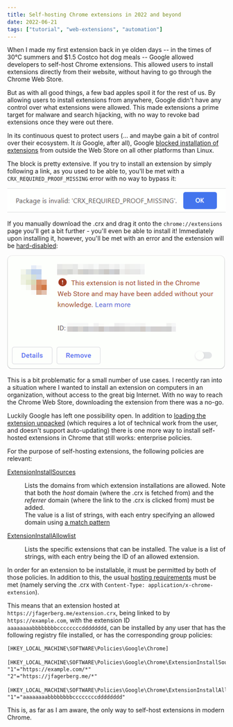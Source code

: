 ```yaml
---
title: Self-hosting Chrome extensions in 2022 and beyond
date: 2022-06-21
tags: ["tutorial", "web-extensions", "automation"]
---
```


When I made my first extension back in ye olden days -- in the times of 30°C summers and $1.5 Costco hot dog meals -- Google allowed developers to self-host Chrome extensions. This allowed users to install extensions directly from their website, without having to go through the Chrome Web Store.

But as with all good things, a few bad apples spoil it for the rest of us. By allowing users to install extensions from anywhere, Google didn't have any control over what extensions were allowed. This made extensions a prime target for malware and search hijacking, with no way to revoke bad extensions once they were out there.

In its continuous quest to protect users (... and maybe gain a bit of control over their ecosystem. It _is_ Google, after all), Google [blocked installation of extensions](https://developer.chrome.com/docs/extensions/mv2/hosting_changes/) from outside the Web Store on all other platforms than Linux.

The block is pretty extensive. If you try to install an extension by simply following a link, as you used to be able to, you'll be met with a `CRX_REQUIRED_PROOF_MISSING` error with no way to bypass it:

![Screenshot of the CRX_REQUIRED_PROOF_MISSING error](./imgs/ext_required_proof.png)

If you manually download the .crx and drag it onto the `chrome://extensions` page you'll get a bit further - you'll even be able to install it! Immediately upon installing it, however, you'll be met with an error and the extension will be [hard-disabled](https://support.google.com/chrome_webstore/answer/2811969?visit_id=637914365688248290-669006669&rd=1):

![Screenshot of the hard-disabled extension](./imgs/ext_hard_disabled.png)

This is a bit problematic for a small number of use cases. I recently ran into a situation where I wanted to install an extension on computers in an organization, without access to the great big Internet. With no way to reach the Chrome Web Store, downloading the extension from there was a no-go.

Luckily Google has left one possibility open. In addition to [loading the extension unpacked](https://developer.chrome.com/docs/extensions/mv3/getstarted/#unpacked) (which requires a lot of technical work from the user, and doesn't support auto-updating) there is one more way to install self-hosted extensions in Chrome that still works: enterprise policies.

For the purpose of self-hosting extensions, the following policies are relevant:

<dl>
<dt>

[ExtensionInstallSources](https://chromeenterprise.google/policies/#ExtensionInstallSources)

</dt>
<dd>

Lists the domains from which extension installations are allowed. Note that both the _host_ domain (where the .crx is fetched from) and the _referrer_ domain (where the link to the .crx is clicked from) must be added.  
The value is a list of strings, with each entry specifying an allowed domain using [a match pattern](https://developer.chrome.com/docs/extensions/mv3/match_patterns/)

</dd>
<dt>

[ExtensionInstallAllowlist](https://chromeenterprise.google/policies/#ExtensionInstallAllowlist)

</dt>
<dd>

Lists the specific extensions that can be installed. The value is a list of strings, with each entry being the ID of an allowed extension.

</dd>
</dl>

In order for an extension to be installable, it must be permitted by both of those policies. In addition to this, the usual [hosting requirements](https://developer.chrome.com/docs/extensions/mv3/linux_hosting/#hosting) must be met (namely serving the .crx with `Content-Type: application/x-chrome-extension`).

This means that an extension hosted at `https://jfagerberg.me/extension.crx`, being linked to by `https://example.com`, with the extension ID `aaaaaaaabbbbbbbbccccccccdddddddd`, can be installed by any user that has the following registry file installed, or has the corresponding group policies:

```reg
[HKEY_LOCAL_MACHINE\SOFTWARE\Policies\Google\Chrome]

[HKEY_LOCAL_MACHINE\SOFTWARE\Policies\Google\Chrome\ExtensionInstallSources]
"1"="https://example.com/*"
"2"="https://jfagerberg.me/*"

[HKEY_LOCAL_MACHINE\SOFTWARE\Policies\Google\Chrome\ExtensionInstallAllowlist]
"1"="aaaaaaaabbbbbbbbccccccccdddddddd"
```

This is, as far as I am aware, the only way to self-host extensions in modern Chrome.
